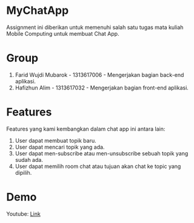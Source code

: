 # MyChatApp
Assignment ini diberikan untuk memenuhi salah satu tugas mata kuliah Mobile Computing untuk membuat Chat App.

# Group
1. Farid Wujdi Mubarok - 1313617006 - Mengerjakan bagian back-end aplikasi.
2. Hafizhun Alim       - 1313617032 - Mengerjakan bagian front-end aplikasi.

# Features
Features yang kami kembangkan dalam chat app ini antara lain:  
1. User dapat membuat topik baru.
2. User dapat mencari topik yang ada.
3. User dapat men-subscribe atau men-unsubscribe sebuah topik yang sudah ada.
4. User dapat memilih room chat atau tujuan akan chat ke topic yang dipilih.

# Demo
Youtube: [Link](https://youtu.be/XgnApzbgFZY)
